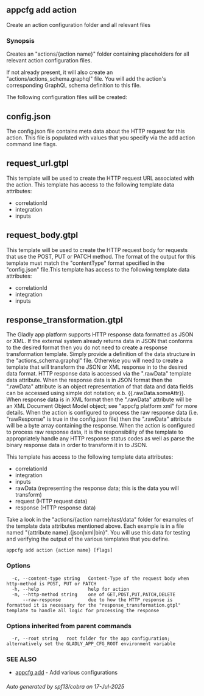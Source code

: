 ## appcfg add action

Create an action configuration folder and all relevant files

### Synopsis

Creates an "actions/{action name}" folder containing placeholders for all relevant
action configuration files.

If not already present, it will also create an "actions/actions_schema.graphql" file.
You will add the action's corresponding GraphQL schema definition to this file.

The following configuration files will be created:

config.json
-----------
The config.json file contains meta data about the HTTP request for this action. This
file is populated with values that you specify via the add action command line flags.

request_url.gtpl
----------------
This template will be used to create the HTTP request URL associated with the
action. This template has access to the following template data attributes:
- correlationId
- integration
- inputs

request_body.gtpl
-----------------
This template will be used to create the HTTP request body for requests that
use the POST, PUT or PATCH method. The format of the output for this template
must match the "contentType" format specified in the "config.json" file.This
template has access to the following template data attributes:
- correlationId
- integration
- inputs
 
response_transformation.gtpl
----------------------------
The Gladly app platform supports HTTP response data formatted as JSON or XML. If
the external system already returns data in JSON that conforms to the desired
format then you do not need to create a response transformation template.
Simply provide a definition of the data structure in the "actions_schema.graphql"
file. Otherwise you will need to create a template that will transform the JSON
or XML response in to the desired data format. HTTP response data is accessed
via the ".rawData" template data attribute. When the response data is in JSON
format then the ".rawData" attribute is an object representation of that data
and data fields can be accessed using simple dot notation; e.b. {{.rawData.someAttr}}.
When response data is in XML format then the ".rawData" attribute will be an
XML Document Object Model object; see "appcfg platform xml" for more details.
When the action is configured to process the raw response data (i.e. "rawResponse"
is true in the config.json file) then the ".rawData" attribute will be a
byte array containing the response. When the action is configured to process
raw response data, it is the responsibility of the template to appropriately
handle any HTTP response status codes as well as parse the binary response data
in order to transform it in to JSON.

This template has access to the following template data attributes:
- correlationId
- integration
- inputs
- rawData (representing the response data; this is the data you will transform)
- request (HTTP request data)
- response (HTTP response data)

Take a look in the "actions/{action name}/_test_/data" folder for examples of the
template data attributes mentioned above. Each example is in a file  named
"{attribute name}.{json|xml|bin}". You will use this data for testing and verifying the
output of the various templates that you define.


```
appcfg add action {action name} [flags]
```

### Options

```
  -c, --content-type string   Content-Type of the request body when http-method is POST, PUT or PATCH
  -h, --help                  help for action
  -m, --http-method string    one of GET,POST,PUT,PATCH,DELETE
      --raw-response          due to how the HTTP response is formatted it is necessary for the "response_transformation.gtpl" template to handle all logic for processing the response
```

### Options inherited from parent commands

```
  -r, --root string   root folder for the app configuration; alternatively set the GLADLY_APP_CFG_ROOT environment variable
```

### SEE ALSO

* [appcfg add](appcfg_add.md)	 - Add various configurations

###### Auto generated by spf13/cobra on 17-Jul-2025
